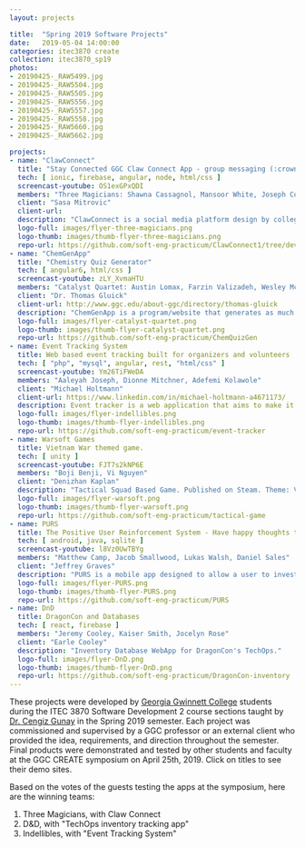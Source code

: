 ```yaml
---
layout: projects

title:  "Spring 2019 Software Projects"
date:   2019-05-04 14:00:00
categories: itec3870 create
collection: itec3870_sp19
photos:
- 20190425-_RAW5499.jpg
- 20190425-_RAW5504.jpg
- 20190425-_RAW5505.jpg
- 20190425-_RAW5556.jpg
- 20190425-_RAW5557.jpg
- 20190425-_RAW5558.jpg
- 20190425-_RAW5660.jpg
- 20190425-_RAW5662.jpg

projects:
- name: "ClawConnect"
  title: "Stay Connected GGC Claw Connect App - group messaging (:crown: :crown: :crown: 1ST PLACE)"
  tech: [ ionic, firebase, angular, node, html/css ]
  screencast-youtube: OS1exGPxQDI
  members: "Three Magicians: Shawna Cassagnol, Mansoor White, Joseph Colby Zoretic"
  client: "Sasa Mitrovic"
  client-url: 
  description: "ClawConnect is a social media platform design by college students for college students. The goal of ClawConnect is to have it function as a platform for students to connect with eachother for resources like tutoring, group study sessions, or collaborations. ClawConnect has the potential to be a powerful tool for students, teachers, alumni, and the professional world to make connections."
  logo-full: images/flyer-three-magicians.png
  logo-thumb: images/thumb-flyer-three-magicians.png
  repo-url: https://github.com/soft-eng-practicum/ClawConnect1/tree/dev-three-magicians
- name: "ChemGenApp"
  title: "Chemistry Quiz Generator"
  tech: [ angular6, html/css ]
  screencast-youtube: zLY_XvmaHTU
  members: "Catalyst Quartet: Austin Lomax, Farzin Valizadeh, Wesley McMillen, Matthew Stiller"
  client: "Dr. Thomas Gluick"
  client-url: http://www.ggc.edu/about-ggc/directory/thomas-gluick
  description: "ChemGenApp is a program/website that generates as much information regarding a chemical reaction as possible in order to assist Chemistry professors with making quizzes."
  logo-full: images/flyer-catalyst-quartet.png
  logo-thumb: images/thumb-flyer-catalyst-quartet.png
  repo-url: https://github.com/soft-eng-practicum/ChemQuizGen
- name: Event Tracking System
  title: Web based event tracking built for organizers and volunteers
  tech: [ "php", "mysql", angular, rest, "html/css" ] 
  screencast-youtube: Ym26TiFWeDA
  members: "Aaleyah Joseph, Dionne Mitchner, Adefemi Kolawole"
  client: "Michael Holtmann"
  client-url: https://www.linkedin.com/in/michael-holtmann-a4671173/
  description: Event tracker is a web application that aims to make it easier for organizers to manage events and allow for volunteers to be able to apply for the events all on one platform.
  logo-full: images/flyer-indellibles.png
  logo-thumb: images/thumb-flyer-indellibles.png
  repo-url: https://github.com/soft-eng-practicum/event-tracker
- name: Warsoft Games
  title: Vietnam War themed game.
  tech: [ unity ] 
  screencast-youtube: FJT7s2kNP6E
  members: "Boji Benji, Vi Nguyen"
  client: "Denizhan Kaplan"
  description: "Tactical Squad Based Game. Published on Steam. Theme: Vietnam War."
  logo-full: images/flyer-warsoft.png
  logo-thumb: images/thumb-flyer-warsoft.png
  repo-url: https://github.com/soft-eng-practicum/tactical-game
- name: PURS
  title: The Positive User Reinforcement System - Have happy thoughts today!
  tech: [ android, java, sqlite ] 
  screencast-youtube: l8Vz0UwTBYg
  members: "Matthew Camp, Jacob Smallwood, Lukas Walsh, Daniel Sales"
  client: "Jeffrey Graves"
  description: "PURS is a mobile app designed to allow a user to invest in their future self by creating “vibes” that will be sent to themselves via text message or notification. Each vibe contains a name, quote, an image, and a time to be sent to the user. Each vibe will be sent up to once a day to the user. The app was designed to minimize navigation between screen while maintaining functionality."
  logo-full: images/flyer-PURS.png
  logo-thumb: images/thumb-flyer-PURS.png
  repo-url: https://github.com/soft-eng-practicum/PURS
- name: DnD
  title: DragonCon and Databases
  tech: [ react, firebase ] 
  members: "Jeremy Cooley, Kaiser Smith, Jocelyn Rose"
  client: "Earle Cooley"
  description: "Inventory Database WebApp for DragonCon's TechOps."
  logo-full: images/flyer-DnD.png
  logo-thumb: images/thumb-flyer-DnD.png
  repo-url: https://github.com/soft-eng-practicum/DragonCon-inventory
---
```


These projects were developed by [Georgia Gwinnett College][ggc]
students during the ITEC 3870 Software Development 2 course sections
taught by [Dr. Cengiz Gunay][gunay-ggc] in the Spring 2019 semester. Each
project was commissioned and supervised by a GGC professor or an
external client who provided the idea, requirements, and direction
throughout the semester. Final products were demonstrated and tested
by other students and faculty at the GGC CREATE symposium on
April 25th, 2019. Click on titles to see their demo sites.

Based on the votes of the guests testing the apps at the symposium,
here are the winning teams:

1.    Three Magicians, with Claw Connect 
2.    D&D, with "TechOps inventory tracking app"
3.    Indellibles, with "Event Tracking System"
	
[ggc]:		http://www.ggc.edu
[gunay-ggc]: 	http://www.ggc.edu/about-ggc/directory/cengiz-gunay
[doloc-ggc]: 	http://www.ggc.edu/about-ggc/directory/anca-doloc-mihu

